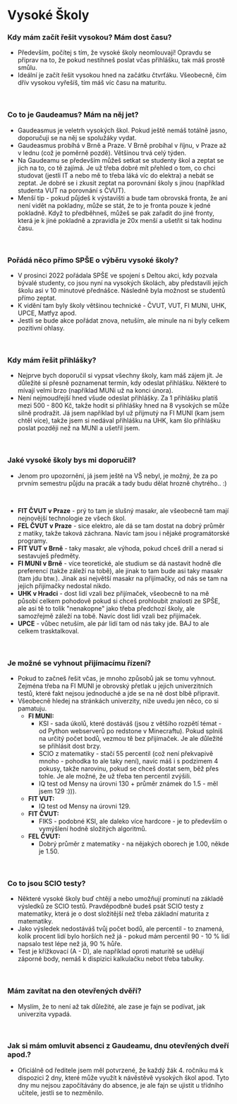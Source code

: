 # Vysoké Školy

### Kdy mám začít řešit vysokou? Mám dost času?
- Především, počítej s tím, že vysoké školy neomlouvají! Opravdu se připrav na to, že pokud nestihneš poslat včas přihlášku, tak máš prostě smůlu.
- Ideální je začít řešit vysokou hned na začátku čtvrťáku. Všeobecně, čím dřív vysokou vyřešíš, tím máš víc času na maturitu.

<br>

### Co to je Gaudeamus? Mám na něj jet?
- Gaudeasmus je veletrh vysokých škol. Pokud ještě nemáš totálně jasno, doporučuji se na něj se spolužáky vydat.
- Gaudeasmus probíhá v Brně a Praze. V Brně probíhal v říjnu, v Praze až v lednu (což je poměrně pozdě). Většinou trvá celý týden.
- Na Gaudeamu se především můžeš setkat se studenty škol a zeptat se jich na to, co tě zajímá. Je už třeba dobré mít přehled o tom, co chci studovat (jestli IT a nebo mě to třeba láká víc do elektra) a nebát se zeptat. Je dobré se i zkusit zeptat na porovnání školy s jinou (například studenta VUT na porovnání s ČVUT).
- Menší tip - pokud půjdeš k výstavišti a bude tam obrovská fronta, že ani není vidět na pokladny, může se stát, že to je fronta pouze k jedné pokladně. Když to předběhneš, můžeš se pak zařadit do jiné fronty, která je k jiné pokladně a zpravidla je 20x menší a ušetřit si tak hodinu času.

<br>

### Pořádá něco přímo SPŠE o výběru vysoké školy?
- V prosinci 2022 pořádala SPŠE ve spojení s Deltou akci, kdy pozvala bývalé studenty, co jsou nyní na vysokých školách, aby představili jejich školu asi v 10 minutové přednášce. Následně byla možnost se studentů přímo zeptat.
- K vidění tam byly školy většinou technické - ČVUT, VUT, FI MUNI, UHK, UPCE, Matfyz apod.
- Jestli se bude akce pořádat znova, netuším, ale minule na ni byly celkem pozitivní ohlasy.  

<br>

### Kdy mám řešit přihlášky?
- Nejprve bych doporučil si vypsat všechny školy, kam máš zájem jít. Je důležité si přesně poznamenat termín, kdy odeslat přihlášku. Některé to mívají velmi brzo (například MUNi už na konci února).
- Není nejmoudřejší hned všude odeslat přihlášky. Za 1 přihlášku platíš mezi 500 - 800 Kč, takže hodit si přihlášky hned na 8 vysokých se může silně prodražit. Já jsem například byl už přijmutý na FI MUNI (kam jsem chtěl více), takže jsem si nedával přihlášku na UHK, kam šlo přihlášku poslat později než na MUNI a ušetřil jsem.

<br>

### Jaké vysoké školy bys mi doporučil?
- Jenom pro upozornění, já jsem ještě na VŠ nebyl, je možný, že za po prvním semestru půjdu na pracák a tady budu dělat hrozně chytrého.. :)

<br>

- **FIT ČVUT v Praze** - prý to tam je slušný masakr, ale všeobecně tam mají nejnovější technologie ze všech škol.
- **FEL ČVUT v Praze** - sice elektro, ale dá se tam dostat na dobrý průměr z matiky, takže taková záchrana. Navíc tam jsou i nějaké programátorské programy.
- **FIT VUT v Brně** - taky masakr, ale výhoda, pokud chceš drill a nerad si sestavuješ předměty.
- **FI MUNI v Brně** - více teoretické, ale studium se dá nastavit hodně dle preferencí (takže záleží na tobě), ale jinak to tam bude asi taky masakr (tam jdu btw.). Jinak asi největší masakr na přijímačky, od nás se tam na jejich přijímačky nedostal nikdo.  
- **UHK v Hradci** - dost lidí vzali bez přijímaček, všeobecně to na mě působí celkem pohodově pokud si chceš prohloubit znalosti ze SPŠE, ale asi tě to tolik "nenakopne" jako třeba předchozí školy, ale samozřejmě záleží na tobě. Navíc dost lidí vzali bez přijímaček.
- **UPCE** - vůbec netuším, ale pár lidí tam od nás taky jde. BAJ to ale celkem trasktalkoval.

<br>

### Je možné se vyhnout přijímacímu řízení?
- Pokud to začneš řešit včas, je mnoho způsobů jak se tomu vyhnout. Zejména třeba na FI MUNI je obrovský přetlak u jejich univerzitních testů, které fakt nejsou jednoduché a jde se na ně dost blbě připravit.
- Všeobecně hledej na stránkách univerzity, níže uvedu jen něco, co si pamatuju. 
    - **FI MUNI:**
        - KSI - sada úkolů, které dostáváš (jsou z většího rozpětí témat - od Python webserverů po redstone v Minecraftu). Pokud splníš na určitý počet bodů, vezmou tě bez přijímaček. Je ale důležité se přihlásit dost brzy.
        - SCIO z matematiky - stačí 55 percentil (což není překvapivě mnoho - pohodka to ale taky není), navíc máš i s podzimem 4 pokusy, takže narovinu, pokud se chceš dostat sem, běž přes tohle. Je ale možné, že už třeba ten percentil zvýšili.
        - IQ test od Mensy na úrovni 130 + průměr známek do 1.5 - měl jsem 129 :))).
    - **FIT VUT:**
        - IQ test od Mensy na úrovni 129.
    - **FIT ČVUT:**
        - FIKS - podobné KSI, ale daleko více hardcore - je to především o vymýšlení hodně složitých algoritmů.
    - **FEL ČVUT:**
        - Dobrý průměr z matematiky - na nějakých oborech je 1.00, někde je 1.50.
<br>

### Co to jsou SCIO testy?
- Některé vysoké školy buď chtějí a nebo umožňují prominutí na základě výsledků ze SCIO testů. Pravděpodbně budeš psát SCIO testy z matematiky, která je o dost složitější než třeba základní maturita z matematiky.
- Jako výsledek nedostáváš tvůj počet bodů, ale percentil - to znamená, kolik procent lidí bylo horších než já - pokud mám percentil 90 - 10 % lidí napsalo test lépe než já, 90 % hůře.
- Test je křížkovací (A - D), ale například oproti maturitě se udělují záporné body, nemáš k dispizici kalkulačku nebot třeba tabulky.

<br>

### Mám zavítat na den otevřených dvěří?
- Myslím, že to není až tak důležité, ale zase je fajn se podívat, jak univerzita vypadá.

<br>

### Jak si mám omluvit absenci z Gaudeamu, dnu otevřených dveří apod.?
- Oficiálně od ředitele jsem měl potvrzené, že každý žák 4. ročníku má k dispozici 2 dny, které může využít k návěstěvě vysokých škol apod. Tyto dny mu nejsou započítávány do absence, je ale fajn se ujistit u třídního učitele, jestli se to nezměnilo. 